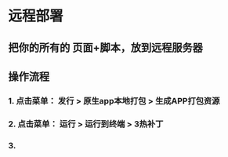 # 远程部署

## 把你的所有的 页面+脚本，放到远程服务器

 

## 操作流程

### 1. 点击菜单： 发行 > 原生app本地打包 > 生成APP打包资源
### 2. 点击菜单： 运行 > 运行到终端 > 3热补丁
### 3. 